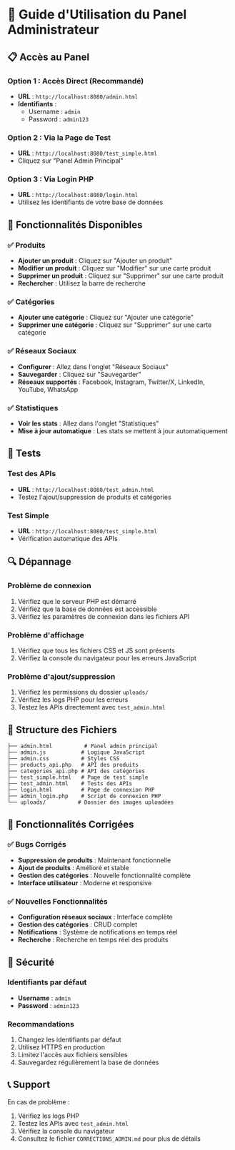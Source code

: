 # 🚀 Guide d'Utilisation du Panel Administrateur

## 📋 Accès au Panel

### Option 1 : Accès Direct (Recommandé)
- **URL** : `http://localhost:8080/admin.html`
- **Identifiants** : 
  - Username : `admin`
  - Password : `admin123`

### Option 2 : Via la Page de Test
- **URL** : `http://localhost:8080/test_simple.html`
- Cliquez sur "Panel Admin Principal"

### Option 3 : Via Login PHP
- **URL** : `http://localhost:8080/login.html`
- Utilisez les identifiants de votre base de données

## 🔧 Fonctionnalités Disponibles

### ✅ Produits
- **Ajouter un produit** : Cliquez sur "Ajouter un produit"
- **Modifier un produit** : Cliquez sur "Modifier" sur une carte produit
- **Supprimer un produit** : Cliquez sur "Supprimer" sur une carte produit
- **Rechercher** : Utilisez la barre de recherche

### ✅ Catégories
- **Ajouter une catégorie** : Cliquez sur "Ajouter une catégorie"
- **Supprimer une catégorie** : Cliquez sur "Supprimer" sur une carte catégorie

### ✅ Réseaux Sociaux
- **Configurer** : Allez dans l'onglet "Réseaux Sociaux"
- **Sauvegarder** : Cliquez sur "Sauvegarder"
- **Réseaux supportés** : Facebook, Instagram, Twitter/X, LinkedIn, YouTube, WhatsApp

### ✅ Statistiques
- **Voir les stats** : Allez dans l'onglet "Statistiques"
- **Mise à jour automatique** : Les stats se mettent à jour automatiquement

## 🧪 Tests

### Test des APIs
- **URL** : `http://localhost:8080/test_admin.html`
- Testez l'ajout/suppression de produits et catégories

### Test Simple
- **URL** : `http://localhost:8080/test_simple.html`
- Vérification automatique des APIs

## 🔍 Dépannage

### Problème de connexion
1. Vérifiez que le serveur PHP est démarré
2. Vérifiez que la base de données est accessible
3. Vérifiez les paramètres de connexion dans les fichiers API

### Problème d'affichage
1. Vérifiez que tous les fichiers CSS et JS sont présents
2. Vérifiez la console du navigateur pour les erreurs JavaScript

### Problème d'ajout/suppression
1. Vérifiez les permissions du dossier `uploads/`
2. Vérifiez les logs PHP pour les erreurs
3. Testez les APIs directement avec `test_admin.html`

## 📁 Structure des Fichiers

```
├── admin.html          # Panel admin principal
├── admin.js           # Logique JavaScript
├── admin.css          # Styles CSS
├── products_api.php   # API des produits
├── categories_api.php # API des catégories
├── test_simple.html   # Page de test simple
├── test_admin.html    # Tests des APIs
├── login.html         # Page de connexion PHP
├── admin_login.php    # Script de connexion PHP
└── uploads/          # Dossier des images uploadées
```

## 🎯 Fonctionnalités Corrigées

### ✅ Bugs Corrigés
- **Suppression de produits** : Maintenant fonctionnelle
- **Ajout de produits** : Amélioré et stable
- **Gestion des catégories** : Nouvelle fonctionnalité complète
- **Interface utilisateur** : Moderne et responsive

### ✅ Nouvelles Fonctionnalités
- **Configuration réseaux sociaux** : Interface complète
- **Gestion des catégories** : CRUD complet
- **Notifications** : Système de notifications en temps réel
- **Recherche** : Recherche en temps réel des produits

## 🔐 Sécurité

### Identifiants par défaut
- **Username** : `admin`
- **Password** : `admin123`

### Recommandations
1. Changez les identifiants par défaut
2. Utilisez HTTPS en production
3. Limitez l'accès aux fichiers sensibles
4. Sauvegardez régulièrement la base de données

## 📞 Support

En cas de problème :
1. Vérifiez les logs PHP
2. Testez les APIs avec `test_admin.html`
3. Vérifiez la console du navigateur
4. Consultez le fichier `CORRECTIONS_ADMIN.md` pour plus de détails